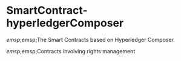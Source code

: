 # SmartContract-hyperledgerComposer
$emsp;$emsp;The Smart Contracts based on Hyperledger Composer. 

$emsp;$emsp;Contracts involving rights management
